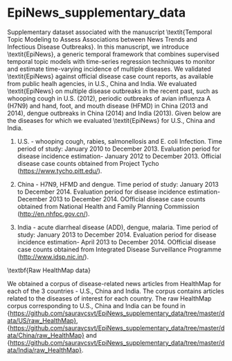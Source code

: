 # EpiNews_supplementary_data

Supplementary dataset associated with the manuscript \textit{Temporal Topic
Modeling to Assess Associations between News Trends and Infectious Disease
Outbreaks}. In this manuscript, we introduce \textit{EpiNews}, a generic
temporal framework that combines supervised temporal topic models with
time-series regression techniques to monitor and estimate time-varying
incidence of multiple diseases. We validated \textit{EpiNews} against official 
disease case count reports, as available from public healh agencies, in U.S.,
China and India. We evaluated \textit{EpiNews} on multiple 
disease outbreaks in the recent past, such as whooping cough in U.S. (2012),
periodic outbreaks of avian influenza A (H7N9) and hand, foot, and mouth disease (HFMD) 
in China (2013 and 2014), dengue outbreaks in China (2014) and India (2013). Given below 
are the diseases for which we evaluated \textit{EpiNews} for U.S., China and India.

1. U.S. - whooping cough, rabies, salmonellosis and E. coli Infection. Time
   period of study: January 2010 to December 2013. Evaluation period for
   disease incidence estimation- January 2012 to December 2013. Official disease case counts
   obtained from Project Tycho (https://www.tycho.pitt.edu/).

2. China - H7N9, HFMD and dengue. Time period of study: January 2013 to
   December 2014. Evaluation period for
   disease incidence estimation- December 2013 to December 2014. OOfficial disease case counts obtained from National Health
   and Family Planning Commission (http://en.nhfpc.gov.cn/).

3. India - acute diarrheal disease (ADD), dengue, malaria. Time period of
   study: January 2013 to December 2014. Evaluation period for
   disease incidence estimation- April 2013 to December 2014. OOfficial disease case counts obtained
   from Integrated Disease Surveillance Programme (http://www.idsp.nic.in/).

\textbf{Raw HealthMap data}

We obtained a corpus of disease-related news articles from HealthMap for each of the 3
countries - U.S., China and India. The corpus contains articles related to the
diseases of interest for each country. The raw HealthMap corpus corresponding
to U.S., China and India can be found in
{https://github.com/sauravcsvt/EpiNews_supplementary_data/tree/master/data/US/raw_HealthMap},
{https://github.com/sauravcsvt/EpiNews_supplementary_data/tree/master/data/China/raw_HealthMap} and
{https://github.com/sauravcsvt/EpiNews_supplementary_data/tree/master/data/India/raw_HealthMap}.
